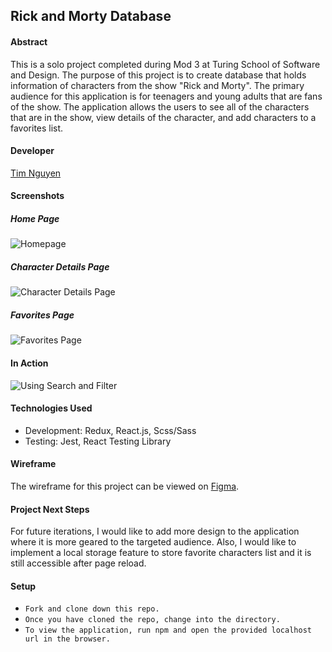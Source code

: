## Rick and Morty Database

#### Abstract
This is a solo project completed during Mod 3 at Turing School of Software and Design.  The purpose of this project is to create database that holds information of characters from the show "Rick and Morty". The primary audience for this application is for teenagers and young adults that are fans of the show.  The application allows the users to see all of the characters that are in the show, view details of the character, and add characters to a favorites list.

#### Developer

[Tim Nguyen](https://github.com/TimNguyen21)

#### Screenshots
##### Home Page
![Homepage](https://user-images.githubusercontent.com/52939140/79808915-6c7aac80-832c-11ea-80a9-0e298e3bcae4.png)
##### Character Details Page
![Character Details Page](https://user-images.githubusercontent.com/52939140/79808924-74d2e780-832c-11ea-91a8-bc8878b8ff13.png)
##### Favorites Page
![Favorites Page](https://user-images.githubusercontent.com/52939140/79808940-7c928c00-832c-11ea-97ce-9323bb0411c4.png)

#### In Action
![Using Search and Filter](https://media.giphy.com/media/j3tGZ3MpCHaqbZdInC/giphy.gif)

#### Technologies Used
- Development: Redux, React.js, Scss/Sass
- Testing: Jest, React Testing Library

#### Wireframe
The wireframe for this project can be viewed on [Figma](https://www.figma.com/file/t0i74WSoa89O2kYeubiJsU/Rick-and-Morty?node-id=0%3A1).

#### Project Next Steps
For future iterations, I would like to add more design to the application where it is more geared to the targeted audience.  Also, I would like to implement a local storage feature to store favorite characters list and it is still accessible after page reload.

#### Setup
- `Fork and clone down this repo.`
- `Once you have cloned the repo, change into the directory.`
- `To view the application, run npm and open the provided localhost url in the browser.`
